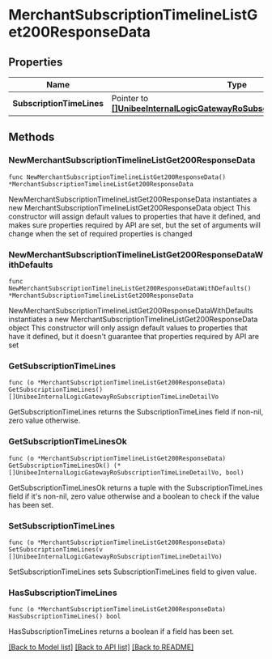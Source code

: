 # MerchantSubscriptionTimelineListGet200ResponseData

## Properties

Name | Type | Description | Notes
------------ | ------------- | ------------- | -------------
**SubscriptionTimeLines** | Pointer to [**[]UnibeeInternalLogicGatewayRoSubscriptionTimeLineDetailVo**](UnibeeInternalLogicGatewayRoSubscriptionTimeLineDetailVo.md) | SubscriptionTimeLines | [optional] 

## Methods

### NewMerchantSubscriptionTimelineListGet200ResponseData

`func NewMerchantSubscriptionTimelineListGet200ResponseData() *MerchantSubscriptionTimelineListGet200ResponseData`

NewMerchantSubscriptionTimelineListGet200ResponseData instantiates a new MerchantSubscriptionTimelineListGet200ResponseData object
This constructor will assign default values to properties that have it defined,
and makes sure properties required by API are set, but the set of arguments
will change when the set of required properties is changed

### NewMerchantSubscriptionTimelineListGet200ResponseDataWithDefaults

`func NewMerchantSubscriptionTimelineListGet200ResponseDataWithDefaults() *MerchantSubscriptionTimelineListGet200ResponseData`

NewMerchantSubscriptionTimelineListGet200ResponseDataWithDefaults instantiates a new MerchantSubscriptionTimelineListGet200ResponseData object
This constructor will only assign default values to properties that have it defined,
but it doesn't guarantee that properties required by API are set

### GetSubscriptionTimeLines

`func (o *MerchantSubscriptionTimelineListGet200ResponseData) GetSubscriptionTimeLines() []UnibeeInternalLogicGatewayRoSubscriptionTimeLineDetailVo`

GetSubscriptionTimeLines returns the SubscriptionTimeLines field if non-nil, zero value otherwise.

### GetSubscriptionTimeLinesOk

`func (o *MerchantSubscriptionTimelineListGet200ResponseData) GetSubscriptionTimeLinesOk() (*[]UnibeeInternalLogicGatewayRoSubscriptionTimeLineDetailVo, bool)`

GetSubscriptionTimeLinesOk returns a tuple with the SubscriptionTimeLines field if it's non-nil, zero value otherwise
and a boolean to check if the value has been set.

### SetSubscriptionTimeLines

`func (o *MerchantSubscriptionTimelineListGet200ResponseData) SetSubscriptionTimeLines(v []UnibeeInternalLogicGatewayRoSubscriptionTimeLineDetailVo)`

SetSubscriptionTimeLines sets SubscriptionTimeLines field to given value.

### HasSubscriptionTimeLines

`func (o *MerchantSubscriptionTimelineListGet200ResponseData) HasSubscriptionTimeLines() bool`

HasSubscriptionTimeLines returns a boolean if a field has been set.


[[Back to Model list]](../README.md#documentation-for-models) [[Back to API list]](../README.md#documentation-for-api-endpoints) [[Back to README]](../README.md)


